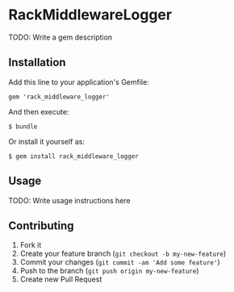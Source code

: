 # RackMiddlewareLogger

TODO: Write a gem description

## Installation

Add this line to your application's Gemfile:

    gem 'rack_middleware_logger'

And then execute:

    $ bundle

Or install it yourself as:

    $ gem install rack_middleware_logger

## Usage

TODO: Write usage instructions here

## Contributing

1. Fork it
2. Create your feature branch (`git checkout -b my-new-feature`)
3. Commit your changes (`git commit -am 'Add some feature'`)
4. Push to the branch (`git push origin my-new-feature`)
5. Create new Pull Request
